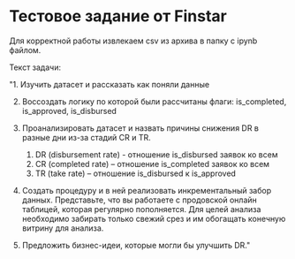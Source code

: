 # Тестовое задание от Finstar
Для корректной работы извлекаем csv из архива в папку с ipynb файлом.

Текст задачи:

"1. Изучить датасет и рассказать как поняли данные

2. Воссоздать логику по которой были рассчитаны флаги: is_completed, is_approved, is_disbursed

3. Проанализировать датасет и назвать причины снижения DR в разные дни из-за стадий CR и TR.
	1. DR (disbursement rate) - отношение is_disbursed заявок ко всем
	2. CR (completed rate) – отношение is_completed заявок ко всем
	3. TR (take rate) – отношение is_disbursed к is_approved

4. Создать процедуру и в ней реализовать инкрементальный забор данных. Представьте, что вы работаете с продовской онлайн таблицей,
 которая регулярно пополняется. Для целей анализа необходимо забирать только свежий срез и им обогащать конечную витрину для анализа.

5. Предложить бизнес-идеи, которые могли бы улучшить DR."
